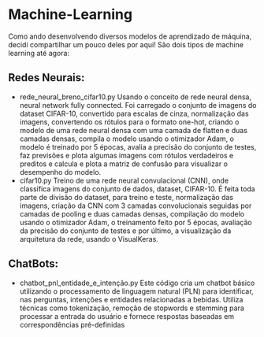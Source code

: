 # Machine-Learning

Como ando desenvolvendo diversos modelos de aprendizado de máquina, decidi compartilhar um pouco deles por aqui! 
São dois tipos de machine learning até agora:

## Redes Neurais:
 - rede_neural_breno_cifar10.py
Usando o conceito de rede neural densa, neural network fully connected. Foi carregado o conjunto de imagens do dataset CIFAR-10, convertido para escalas de cinza, normalização das imagens, convertendo os rótulos para o formato one-hot, criando o modelo de uma rede neural densa com uma camada de flatten e duas camadas densas, compila o modelo usando o otimizador Adam, o modelo é treinado por 5 épocas, avalia a precisão do conjunto de testes, faz previsões e plota algumas imagens com rótulos verdadeiros e preditos e calcula e plota a matriz de confusão para visualizar o desempenho do modelo.
 - cifar10.py
Treino de uma rede neural convulacional (CNN), onde classifica imagens do conjunto de dados, dataset, CIFAR-10. É feita toda parte de divisão do dataset, para treino e teste, normalização das imagens, criação da CNN com 3 camadas convolucionais seguidas por camadas de pooling e duas camadas densas, compilação do modelo usando o otimizador Adam, o treinamento feito por 5 épocas, avaliação da precisão do conjunto de testes e por último, a visualização da arquitetura da rede, usando o VisualKeras.

## ChatBots:
 - chatbot_pnl_entidade_e_intenção.py
Este código cria um chatbot básico utilizando o processamento de linguagem natural (PLN) para identificar, nas perguntas, intenções e entidades relacionadas a bebidas. Utiliza técnicas como tokenização, remoção de stopwords e stemming para processar a entrada do usuário e fornece respostas baseadas em correspondências pré-definidas
